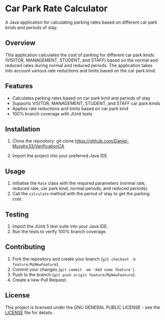 # Car Park Rate Calculator

A Java application for calculating parking rates based on different car park kinds and periods of stay.

## Overview

This application calculates the cost of parking for different car park kinds (VISITOR, MANAGEMENT, STUDENT, and STAFF) based on the normal and reduced rates during normal and reduced periods. The application takes into account various rate reductions and limits based on the car park kind.

## Features

- Calculates parking rates based on car park kind and periods of stay
- Supports VISITOR, MANAGEMENT, STUDENT, and STAFF car park kinds
- Applies rate reductions and limits based on car park kind
- 100% branch coverage with JUnit tests

## Installation

1. Clone the repository: git clone https://github.com/Daniel-Murphy33/VerificationCA


2. Import the project into your preferred Java IDE.

## Usage

1. Initialise the `Rate` class with the required parameters (normal rate, reduced rate, car park kind, normal periods, and reduced periods).
2. Call the `calculate` method with the period of stay to get the parking cost.

## Testing

1. Import the JUnit 5 test suite into your Java IDE.
2. Run the tests to verify 100% branch coverage.

## Contributing

1. Fork the repository and create your branch (`git checkout -b feature/MyNewFeature`).
2. Commit your changes (`git commit -am 'Add some feature'`).
3. Push to the branch (`git push origin feature/MyNewFeature`).
4. Create a new Pull Request.

## License

This project is licensed under the GNU GENERAL PUBLIC LICENSE - see the [LICENSE](LICENSE) file for details.
